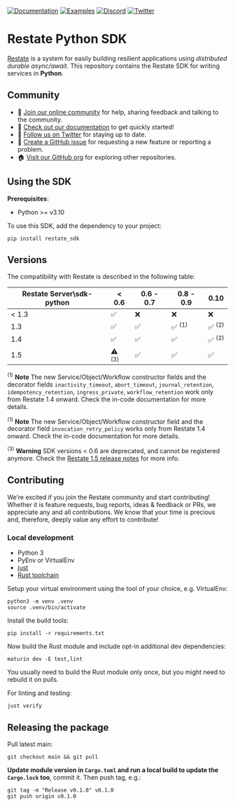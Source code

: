 [![Documentation](https://img.shields.io/badge/doc-reference-blue)](https://docs.restate.dev)
[![Examples](https://img.shields.io/badge/view-examples-blue)](https://github.com/restatedev/examples)
[![Discord](https://img.shields.io/discord/1128210118216007792?logo=discord)](https://discord.gg/skW3AZ6uGd)
[![Twitter](https://img.shields.io/twitter/follow/restatedev.svg?style=social&label=Follow)](https://twitter.com/intent/follow?screen_name=restatedev)

# Restate Python SDK

[Restate](https://restate.dev/) is a system for easily building resilient applications using *distributed durable async/await*. This repository contains the Restate SDK for writing services in **Python**.

## Community

* 🤗️ [Join our online community](https://discord.gg/skW3AZ6uGd) for help, sharing feedback and talking to the community.
* 📖 [Check out our documentation](https://docs.restate.dev) to get quickly started!
* 📣 [Follow us on Twitter](https://twitter.com/restatedev) for staying up to date.
* 🙋 [Create a GitHub issue](https://github.com/restatedev/sdk-typescript/issues) for requesting a new feature or reporting a problem.
* 🏠 [Visit our GitHub org](https://github.com/restatedev) for exploring other repositories.

## Using the SDK

**Prerequisites**:
- Python >= v3.10

To use this SDK, add the dependency to your project:

```shell
pip install restate_sdk
```

## Versions

The compatibility with Restate is described in the following table:

| Restate Server\sdk-python | < 0.6            | 0.6 - 0.7 | 0.8 - 0.9        | 0.10             |
|---------------------------|------------------|-----------|------------------|------------------|
| < 1.3                     | ✅                | ❌         | ❌                | ❌                |
| 1.3                       | ✅                | ✅         | ✅ <sup>(1)</sup> | ✅ <sup>(2)</sup> |
| 1.4                       | ✅                | ✅         | ✅                | ✅ <sup>(2)</sup> |
| 1.5                       | ⚠ <sup>(3)</sup> | ✅         | ✅                | ✅                |

<sup>(1)</sup> **Note** The new Service/Object/Workflow constructor fields and the decorator fields `inactivity_timeout`, `abort_timeout`, `journal_retention`, `idempotency_retention`, `ingress_private`, `workflow_retention` work only from Restate 1.4 onward. Check the in-code documentation for more details.

<sup>(1)</sup> **Note** The new Service/Object/Workflow constructor field and the decorator field `invocation_retry_policy` works only from Restate 1.4 onward. Check the in-code documentation for more details.

<sup>(3)</sup> **Warning** SDK versions < 0.6 are deprecated, and cannot be registered anymore. Check the [Restate 1.5 release notes](https://github.com/restatedev/restate/releases/tag/v1.5.0) for more info.

## Contributing

We’re excited if you join the Restate community and start contributing!
Whether it is feature requests, bug reports, ideas & feedback or PRs, we appreciate any and all contributions.
We know that your time is precious and, therefore, deeply value any effort to contribute!

### Local development

* Python 3
* PyEnv or VirtualEnv
* [just](https://github.com/casey/just)
* [Rust toolchain](https://rustup.rs/)

Setup your virtual environment using the tool of your choice, e.g. VirtualEnv:

```shell
python3 -m venv .venv
source .venv/bin/activate
```

Install the build tools:

```shell
pip install -r requirements.txt
```

Now build the Rust module and include opt-in additional dev dependencies:

```shell
maturin dev -E test,lint
```

You usually need to build the Rust module only once, but you might need to rebuild it on pulls.

For linting and testing:

```shell
just verify
```

## Releasing the package

Pull latest main:

```shell
git checkout main && git pull
```

**Update module version in `Cargo.toml` and run a local build to update the `Cargo.lock` too**, commit it. Then push tag, e.g.:

```
git tag -m "Release v0.1.0" v0.1.0
git push origin v0.1.0
```
